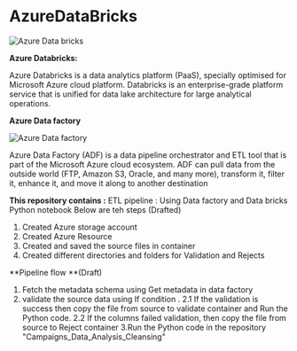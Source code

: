 # AzureDataBricks

![Azure Data bricks](https://user-images.githubusercontent.com/100298933/182228179-9ad491e8-e2bf-4441-b3c7-b80c7d6c8502.png)




**Azure Databricks:** 


Azure Databricks is a data analytics platform (PaaS), specially optimised for Microsoft Azure cloud platform. Databricks is an enterprise-grade platform service that is unified for data lake architecture for large analytical operations.




**Azure Data factory**


![Azure Data factory](https://user-images.githubusercontent.com/100298933/182228873-b2ff9dd4-45ae-4043-80ac-8cc27f5c830d.png)





Azure Data Factory (ADF) is a data pipeline orchestrator and ETL tool that is part of the Microsoft Azure cloud ecosystem. ADF can pull data from the outside world (FTP, Amazon S3, Oracle, and many more), transform it, filter it, enhance it, and move it along to another destination






**This repository contains :**
ETL pipeline : Using Data factory and Data bricks Python notebook 
Below are teh steps (Drafted)

1. Created Azure storage account
2. Created Azure Resource 
3. Created and saved the source files in container
4. Created different directories and folders for Validation and Rejects

**Pipeline flow **(Draft)
1.  Fetch the metadata schema using Get metadata in data factory
2.  validate the source data using If condition . 
    2.1 If the validation is success then copy the file from source to validate container and Run the Python code.
    2.2 If the columns failed validation, then copy the file from source to Reject container 
3.Run the Python code in the repository  "Campaigns_Data_Analysis_Cleansing"
